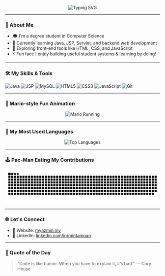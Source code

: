 <!-- Typing SVG Header -->
<p align="center">
  <img src="https://readme-typing-svg.demolab.com?font=Fira+Code&size=24&pause=1000&color=00F7FF&center=true&vCenter=true&width=435&lines=Hi+there!+I'm+Minzcom;Computer+Science+Student;Learning+Java%2C+JSP%2C+Web+Development;Welcome+to+my+GitHub+profile!" alt="Typing SVG" />
</p>

---

### 👋 About Me
- 🎓 I'm a degree student in Computer Science  
- 🧠 Currently learning Java, JSP, Servlet, and backend web development  
- 🎯 Exploring front-end tools like HTML, CSS, and JavaScript  
- ⚡ Fun fact: I enjoy building useful student systems & learning by doing!

---

### 🛠️ My Skills & Tools
![Java](https://img.shields.io/badge/Java-ED8B00?style=for-the-badge&logo=java&logoColor=white)
![JSP](https://img.shields.io/badge/JSP-007396?style=for-the-badge&logo=apachetomcat&logoColor=white)
![MySQL](https://img.shields.io/badge/MySQL-005C84?style=for-the-badge&logo=mysql&logoColor=white)
![HTML5](https://img.shields.io/badge/HTML5-e34c26?style=for-the-badge&logo=html5&logoColor=white)
![CSS3](https://img.shields.io/badge/CSS3-1572B6?style=for-the-badge&logo=css3&logoColor=white)
![JavaScript](https://img.shields.io/badge/JavaScript-f7df1e?style=for-the-badge&logo=javascript&logoColor=black)
![Git](https://img.shields.io/badge/Git-F05032?style=for-the-badge&logo=git&logoColor=white)

---

### 🍄 Mario-style Fun Animation

<p align="center">
  <img src="https://raw.githubusercontent.com/akshat46/Fake-Mario-Terminal/main/assets/mario-run.gif" alt="Mario Running" width="240" />
</p>



---

### 📁 My Most Used Languages

<p align="center">
  <img src="https://github-readme-stats.vercel.app/api/top-langs/?username=minzcom&layout=compact&theme=tokyonight&langs_count=6" alt="Top Languages" />
</p>

---

### 🕹️ Pac-Man Eating My Contributions

<p align="center">
  <img src="https://raw.githubusercontent.com/Platane/snk/output/github-contribution-grid-snake.svg?user=minzcom&theme=dark" alt="Pac-Man Contributions" />
</p>

---

### 🌐 Let's Connect

- 🔗 Website: [myazmin.my](https://myazmin.my)
- 💼 LinkedIn: [linkedin.com/in/mintampan](https://www.linkedin.com/in/mintampan)

---

### 🧠 Quote of the Day
> “Code is like humor. When you have to explain it, it’s bad.” — Cory House
